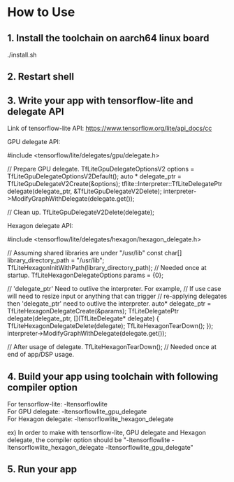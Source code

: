# How to Use

## 1. Install the toolchain on aarch64 linux board

./install.sh


## 2. Restart shell


## 3. Write your app with tensorflow-lite and delegate API

Link of tensorflow-lite API:
https://www.tensorflow.org/lite/api_docs/cc

GPU delegate API:

#include <tensorflow/lite/delegates/gpu/delegate.h>

// Prepare GPU delegate.
TfLiteGpuDelegateOptionsV2 options = TfLiteGpuDelegateOptionsV2Default();
auto * delegate_ptr = TfLiteGpuDelegateV2Create(&options);
tflite::Interpreter::TfLiteDelegatePtr delegate(delegate_ptr, &TfLiteGpuDelegateV2Delete);
interpreter->ModifyGraphWithDelegate(delegate.get());

// Clean up.
TfLiteGpuDelegateV2Delete(delegate);

Hexagon delegate API:

#include <tensorflow/lite/delegates/hexagon/hexagon_delegate.h>

// Assuming shared libraries are under "/usr/lib"
const char[] library_directory_path = "/usr/lib";
TfLiteHexagonInitWithPath(library_directory_path); // Needed once at startup.
TfLiteHexagonDelegateOptions params = {0};

// 'delegate_ptr' Need to outlive the interpreter. For example,
// If use case will need to resize input or anything that can trigger
// re-applying delegates then 'delegate_ptr' need to outlive the interpreter.
auto* delegate_ptr = TfLiteHexagonDelegateCreate(&params);
TfLiteDelegatePtr delegate(delegate_ptr, [](TfLiteDelegate* delegate) {
TfLiteHexagonDelegateDelete(delegate);
TfLiteHexagonTearDown();
});
interpreter->ModifyGraphWithDelegate(delegate.get());

// After usage of delegate.
TfLiteHexagonTearDown(); // Needed once at end of app/DSP usage.  


## 4. Build your app using toolchain with following compiler option  
For tensorflow-lite: -ltensorflowlite  
For GPU delegate: -ltensorflowlite_gpu_delegate  
For Hexagon delegate: -ltensorflowlite_hexagon_delegate  

ex) In order to make with tensorflow-lite, GPU delegate and Hexagon delegate, the compiler option should be "-ltensorflowlite -ltensorflowlite_hexagon_delegate -ltensorflowlite_gpu_delegate"  


## 5. Run your app

